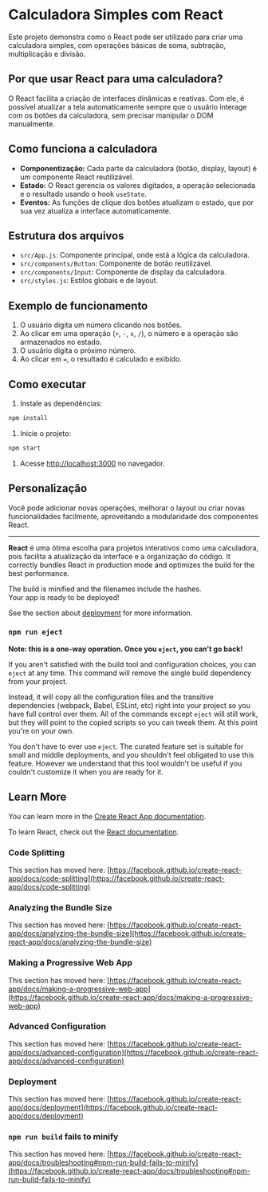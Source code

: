 
# Calculadora Simples com React

Este projeto demonstra como o React pode ser utilizado para criar uma calculadora simples, com operações básicas de soma, subtração, multiplicação e divisão.

## Por que usar React para uma calculadora?

O React facilita a criação de interfaces dinâmicas e reativas. Com ele, é possível atualizar a tela automaticamente sempre que o usuário interage com os botões da calculadora, sem precisar manipular o DOM manualmente.

## Como funciona a calculadora

- **Componentização:** Cada parte da calculadora (botão, display, layout) é um componente React reutilizável.
- **Estado:** O React gerencia os valores digitados, a operação selecionada e o resultado usando o hook `useState`.
- **Eventos:** As funções de clique dos botões atualizam o estado, que por sua vez atualiza a interface automaticamente.

## Estrutura dos arquivos

- `src/App.js`: Componente principal, onde está a lógica da calculadora.
- `src/components/Button`: Componente de botão reutilizável.
- `src/components/Input`: Componente de display da calculadora.
- `src/styles.js`: Estilos globais e de layout.

## Exemplo de funcionamento

1. O usuário digita um número clicando nos botões.
2. Ao clicar em uma operação (`+`, `-`, `x`, `/`), o número e a operação são armazenados no estado.
3. O usuário digita o próximo número.
4. Ao clicar em `=`, o resultado é calculado e exibido.

## Como executar

1. Instale as dependências:

```bash
npm install
```

1. Inicie o projeto:

```bash
npm start
```

1. Acesse [http://localhost:3000](http://localhost:3000) no navegador.

## Personalização

Você pode adicionar novas operações, melhorar o layout ou criar novas funcionalidades facilmente, aproveitando a modularidade dos componentes React.

---

**React** é uma ótima escolha para projetos interativos como uma calculadora, pois facilita a atualização da interface e a organização do código.
It correctly bundles React in production mode and optimizes the build for the best performance.

The build is minified and the filenames include the hashes.\
Your app is ready to be deployed!

See the section about [deployment](https://facebook.github.io/create-react-app/docs/deployment) for more information.

### `npm run eject`

**Note: this is a one-way operation. Once you `eject`, you can't go back!**

If you aren't satisfied with the build tool and configuration choices, you can `eject` at any time. This command will remove the single build dependency from your project.

Instead, it will copy all the configuration files and the transitive dependencies (webpack, Babel, ESLint, etc) right into your project so you have full control over them. All of the commands except `eject` will still work, but they will point to the copied scripts so you can tweak them. At this point you're on your own.

You don't have to ever use `eject`. The curated feature set is suitable for small and middle deployments, and you shouldn't feel obligated to use this feature. However we understand that this tool wouldn't be useful if you couldn't customize it when you are ready for it.

## Learn More

You can learn more in the [Create React App documentation](https://facebook.github.io/create-react-app/docs/getting-started).

To learn React, check out the [React documentation](https://reactjs.org/).

### Code Splitting

This section has moved here: [https://facebook.github.io/create-react-app/docs/code-splitting](https://facebook.github.io/create-react-app/docs/code-splitting)

### Analyzing the Bundle Size

This section has moved here: [https://facebook.github.io/create-react-app/docs/analyzing-the-bundle-size](https://facebook.github.io/create-react-app/docs/analyzing-the-bundle-size)

### Making a Progressive Web App

This section has moved here: [https://facebook.github.io/create-react-app/docs/making-a-progressive-web-app](https://facebook.github.io/create-react-app/docs/making-a-progressive-web-app)

### Advanced Configuration

This section has moved here: [https://facebook.github.io/create-react-app/docs/advanced-configuration](https://facebook.github.io/create-react-app/docs/advanced-configuration)

### Deployment

This section has moved here: [https://facebook.github.io/create-react-app/docs/deployment](https://facebook.github.io/create-react-app/docs/deployment)

### `npm run build` fails to minify

This section has moved here: [https://facebook.github.io/create-react-app/docs/troubleshooting#npm-run-build-fails-to-minify](https://facebook.github.io/create-react-app/docs/troubleshooting#npm-run-build-fails-to-minify)
